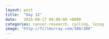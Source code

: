 ```yaml
---
layout: post
title:  "Day 12"
date:   2016-08-17 09:00:00 +0000
categories: cancer-research, cycling, lejog
image: "http://fillmurray.com/300/300"
---
```

